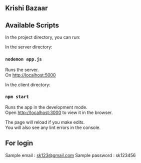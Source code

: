 ## Krishi Bazaar

## Available Scripts

In the project directory, you can run:

In the server directory:

### `nodemon app.js`

Runs the server.\
On [http://localhost:5000](http://localhost:5000)

In the client directory:

### `npm start`

Runs the app in the development mode.\
Open [http://localhost:3000](http://localhost:3000) to view it in the browser.

The page will reload if you make edits.\
You will also see any lint errors in the console.

## For login

Sample email : sk123@gmail.com
Sample password : sk123456

